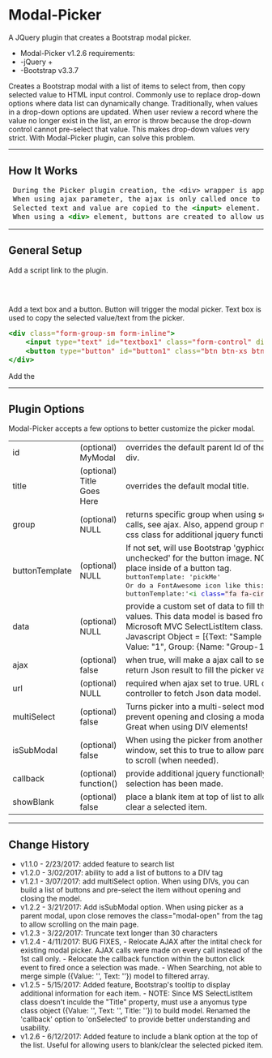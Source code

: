 # Modal-Picker
A JQuery plugin that creates a Bootstrap modal picker.

* Modal-Picker v1.2.6 requirements:
* -jQuery +
* -Bootstrap v3.3.7

Creates a Bootstrap modal with a list of items to select from, then copy selected value to HTML input control. Commonly use to replace drop-down options where data 
list can dynamically change. Traditionally, when values in a drop-down options are updated. When user review a record where the value no longer exist in the list, 
an error is throw because the drop-down control cannot pre-select that value. This makes drop-down values very strict. With Modal-Picker plugin, can solve this problem.

---------------
 How It Works
---------------

<pre style="margin: 0; line-height: 125%"> During the Picker plugin creation, the &lt;div&gt; wrapper is appended to <span style="color: #008000; font-weight: bold">&lt;body&gt;</span> tag at the bottom of page. This allow quick loading through-out the entire web application.
 When using ajax parameter, the ajax is only called once to create the picker modal. If user clicked again, plugin checks to see if the modal Id already exist. If TRUE, simply display the modal.
 Selected text and value are copied to the <span style="color: #008000; font-weight: bold">&lt;input&gt;</span> element. Text will display in the field while also adding the data-name=&quot;text&quot; and data-id=&quot;value&quot; to that element.
 When using a <span style="color: #008000; font-weight: bold">&lt;div&gt;</span> element, buttons are created to allow user to select more than one item from the list.
</pre>

----------------
 General Setup
----------------

Add a script link to the plugin.
<pre>
<script src="~/Scripts/mi-picker.js"></script>
</pre>

Add a text box and a button.
Button will trigger the modal picker.
Text box is used to copy the selected value/text from the picker.

<pre style="margin: 0; line-height: 125%">
<span style="color: #008000; font-weight: bold">&lt;div</span> <span style="color: #7D9029">class=</span><span style="color: #BA2121">&quot;form-group-sm form-inline&quot;</span><span style="color: #008000; font-weight: bold">&gt;</span>
    <span style="color: #008000; font-weight: bold">&lt;input</span> <span style="color: #7D9029">type=</span><span style="color: #BA2121">&quot;text&quot;</span> <span style="color: #7D9029">id=</span><span style="color: #BA2121">&quot;textbox1&quot;</span> <span style="color: #7D9029">class=</span><span style="color: #BA2121">&quot;form-control&quot;</span> <span style="color: #7D9029">disabled=</span><span style="color: #BA2121">&quot;disabled&quot;</span> <span style="color: #008000; font-weight: bold">/&gt;</span>
    <span style="color: #008000; font-weight: bold">&lt;button</span> <span style="color: #7D9029">type=</span><span style="color: #BA2121">&quot;button&quot;</span> <span style="color: #7D9029">id=</span><span style="color: #BA2121">&quot;button1&quot;</span> <span style="color: #7D9029">class=</span><span style="color: #BA2121">&quot;btn btn-xs btn-primary&quot;</span><span style="color: #008000; font-weight: bold">&gt;</span>...<span style="color: #008000; font-weight: bold">&lt;/button&gt;</span>
<span style="color: #008000; font-weight: bold">&lt;/div&gt;</span>
</pre>


Add the <script> tag.
<pre>
<script>
    $(document).ready(function () {

		  $('#button1').click(function () {
			  $('#textbox1').Picker();
		  });

	});
</script>
</pre>

----------------
Plugin Options
----------------
Modal-Picker accepts a few options to better customize the picker modal.

<table class="table table-condensed table-striped">
	<tbody>
		<tr>
			<td>id</td>
			<td>(optional)	MyModal	</td>
			<td>overrides the default parent Id of the modal div.</td>
		</tr>
		<tr>
			<td>title</td>
			<td style="nowrap">(optional)	Title Goes Here</td>
			<td>overrides the default modal title.</td>
		</tr>
		<tr>
			<td>group</td>
			<td>(optional)	NULL</td>
			<td>returns specific group when using server calls, see ajax. Also, append group name to css class for additional jquery functionally.</td>
		</tr>
		<tr>
			<td>buttonTemplate</td>
			<td>(optional)	NULL</td>
			<td>If not set, will use Bootstrap 'gyphicon-unchecked' for the button image.
				   <span class="text-info"> NOTE: text is place inside of a button tag. </span>
<pre style="margin: 0; line-height: 125%">
buttonTemplate: &#39;pickMe&#39; 
Or do a FontAwesome icon like this: 
buttonTemplate:&#39;<span style="color: #007700">&lt;i</span> <span style="color: #0000CC">class=</span><span style="background-color: #fff0f0">&quot;fa fa-circle&quot;</span><span style="color: #007700">&gt;&lt;/i&gt;</span>&#39;
</pre>
			</td>
		</tr>					
		<tr>
			<td>data</td>
			<td>(optional)	NULL</td>
			<td>provide a custom set of data to fill the picker values. This data model is
		based from Microsoft MVC SelectListItem class.
		<span class="text-info">Javascript Object = [{Text: "Sample test 1", Value: "1", Group: {Name: "Group-1"} }]</span></td>
		</tr>
		<tr>
			<td>ajax</td>
			<td>(optional)	false</td>
			<td>when true, will make a ajax call to server with return Json result to fill the picker values.</td>
		</tr>
		<tr>
			<td>url</td>
			<td>(optional)	NULL</td>
			<td>required when ajax set to true. URL of server controller to fetch Json data model.
		</tr>							
		<tr>
			<td>multiSelect</td>
			<td>(optional)	false</td>
			<td>Turns picker into a multi-select mode to prevent opening and closing a modal window. Great when using DIV elements!</td>
		</tr>
		<tr>
			<td>isSubModal</td>
			<td>(optional)	false</td>
			<td>When using the picker from another modal window, set this to true to allow parent modal to scroll (when needed).</td>
		</tr>
		<tr>
			<td>callback</td>
			<td>(optional)	function()</td>
			<td>provide additional jquery functionally once the selection has been made.</td>
		</tr>
		<tr>
			<td>showBlank</td>
			<td>(optional)	false</td>
			<td>place a blank item at top of list to allow uses to clear a selected item.</td>
		</tr>
	</tbody>
</table>



----------------
Change History
----------------
* v1.1.0 - 2/23/2017: added feature to search list 
* v1.2.0 - 3/02/2017: ability to add a list of buttons to a DIV tag
* v1.2.1 - 3/07/2017: add multiSelect option. When using DIVs, you can build a list of buttons and pre-select the item without opening and closing the model.
* v1.2.2 - 3/21/2017: Add isSubModal option. When using picker as a parent modal, upon close removes the class="modal-open" from the <body> tag to allow scrolling on the main page.
* v1.2.3 - 3/22/2017: Truncate text longer than 30 characters
* v1.2.4 - 4/11/2017: BUG FIXES, 
                        - Relocate AJAX after the intital check for existing modal picker. AJAX calls were made on every call instead of the 1st call only. 
                        - Relocate the callback function within the button click event to fired once a selection was made.
                        - When Searching, not able to merge simple ({Value: '', Text: ''}) model to filtered array.			
* v1.2.5 - 5/15/2017: Added feature, Bootstrap's tooltip to display additional information for each item.
                        - NOTE: Since MS SelectListItem class doesn't inculde the "Title" property, must use a anyomus type class object ({Value: '', Text: '', Title: ''}) to build model.
                        Renamed the 'callback' option to 'onSelected' to provide better understanding and usability.
* v1.2.6 - 6/12/2017: Added feature to include a blank option at the top of the list. Useful for allowing users to blank/clear the selected picked item.
